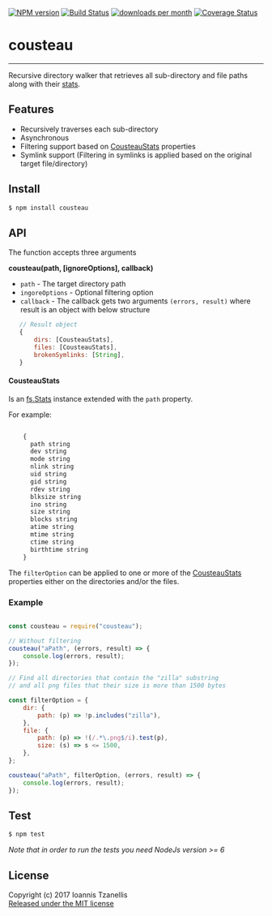 [![NPM version](http://img.shields.io/npm/v/cousteau.svg)](https://www.npmjs.org/package/cousteau)
[![Build Status](https://travis-ci.org/jahnestacado/cousteau.svg?branch=master)](https://travis-ci.org/jahnestacado/cousteau)
[![downloads per month](http://img.shields.io/npm/dm/cousteau.svg)](https://www.npmjs.org/package/cousteau)
[![Coverage Status](https://coveralls.io/repos/github/jahnestacado/cousteau/badge.svg?branch=master)](https://coveralls.io/github/jahnestacado/cousteau?branch=master)

# cousteau
-----------
Recursive directory walker that retrieves all sub-directory and file paths along with their [stats](https://nodejs.org/api/fs.html#fs_class_fs_stats).

## Features

* Recursively traverses each sub-directory
* Asynchronous
* Filtering support based on [CousteauStats](#CousteauStats) properties
* Symlink support (Filtering in symlinks is applied based on the original target file/directory)

## Install
```bash
$ npm install cousteau
```
## API
The function accepts three arguments

__cousteau(path, [ignoreOptions], callback)__

 * ```path``` - The target directory path
 * ```ingoreOptions``` - Optional filtering option
 * ```callback``` - The callback gets two arguments ```(errors, result)``` where result is an object with below structure


 ```javascript
    // Result object
    {
        dirs: [CousteauStats],
        files: [CousteauStats],
        brokenSymlinks: [String],
    }
```

#### CousteauStats<a name="CousteauStats"></a>

Is an [fs.Stats](https://nodejs.org/api/fs.html#fs_class_fs_stats) instance extended with the ```path``` property.

For example:
```javascript

    {
      path string
      dev string
      mode string
      nlink string
      uid string
      gid string
      rdev string
      blksize string
      ino string
      size string
      blocks string
      atime string
      mtime string
      ctime string
      birthtime string
    }
```

The ```filterOption``` can be applied to one or more of the [CousteauStats](#CousteauStats) properties either on the directories and/or the files.

### Example
```javascript

const cousteau = require("cousteau");

// Without filtering
cousteau("aPath", (errors, result) => {
    console.log(errors, result);
});

// Find all directories that contain the "zilla" substring
// and all png files that their size is more than 1500 bytes

const filterOption = {
    dir: {
        path: (p) => !p.includes("zilla"),
    },
    file: {
        path: (p) => !(/.*\.png$/i).test(p),
        size: (s) => s <= 1500,
    },
};

cousteau("aPath", filterOption, (errors, result) => {
    console.log(errors, result);
});

```


## Test
```bash
$ npm test
```

_Note that in order to run the tests you need NodeJs version >= 6_

## License
Copyright (c) 2017 Ioannis Tzanellis<br>
[Released under the MIT license](https://github.com/jahnestacado/cousteau/blob/master/LICENSE)
